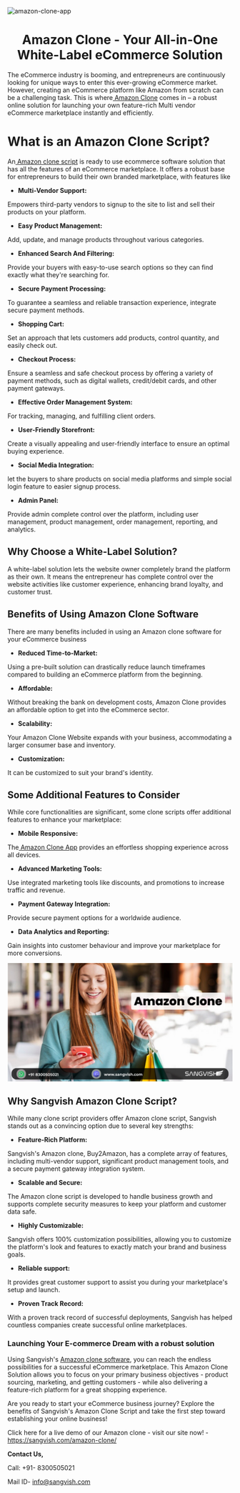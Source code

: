 ![amazon-clone-app](https://github.com/sangvishtechnologies/amazon-clone/assets/161323540/3379a5a6-d630-4907-bfbe-e8c99267e4c2)


<h1 align="center">Amazon Clone - Your All-in-One White-Label eCommerce Solution</h1>


The eCommerce industry is booming, and entrepreneurs are continuously looking for unique ways to enter this ever-growing eCommerce market. However, creating an eCommerce platform like Amazon from scratch can be a challenging task. This is where[ Amazon Clone](https://sangvish.com/amazon-clone/) comes in – a robust online solution for launching your own feature-rich Multi vendor eCommerce marketplace instantly and efficiently.

# What is an Amazon Clone Script?
An[ Amazon clone script](https://sangvish.com/amazon-clone/) is ready to use ecommerce software solution that has all the features of an eCommerce marketplace. It offers a robust base for entrepreneurs to build their own branded marketplace, with features like

* **Multi-Vendor Support:** 

Empowers third-party vendors to signup to the site to list and sell their products on your platform.
* **Easy Product Management:** 

Add, update, and manage products throughout various categories. 
* **Enhanced Search And Filtering:** 

Provide your buyers with easy-to-use search options so they can find exactly what they're searching for.
* **Secure Payment Processing:** 

To guarantee a seamless and reliable transaction experience, integrate secure payment methods. 
* **Shopping Cart:** 

Set an approach that lets customers add products, control quantity, and easily check out. 
* **Checkout Process:** 

Ensure a seamless and safe checkout process by offering a variety of payment methods, such as digital wallets, credit/debit cards, and other payment gateways.
* **Effective Order Management System:**  

For tracking, managing, and fulfilling client orders. 
* **User-Friendly Storefront:** 

Create a visually appealing and user-friendly interface to ensure an optimal buying experience.
* **Social Media Integration:** 

let the buyers to share products on social media platforms and simple social login feature to easier signup process.
* **Admin Panel:** 

Provide admin complete control over the platform, including user management, product management, order management, reporting, and analytics.
## Why Choose a White-Label Solution?
A white-label solution lets the website owner completely brand the platform as their own. It means the entrepreneur has complete control over the website activities like customer experience, enhancing brand loyalty, and customer trust.
## Benefits of Using Amazon Clone Software
There are many benefits included in using an Amazon clone software for your eCommerce business
* **Reduced Time-to-Market:** 

Using a pre-built solution can drastically reduce launch timeframes compared to building an eCommerce platform from the beginning. 
* **Affordable:** 

Without breaking the bank on development costs, Amazon Clone provides an affordable option to get into the eCommerce sector. 
* **Scalability:** 

Your Amazon Clone Website expands with your business, accommodating a larger consumer base and inventory. 
* **Customization:** 

It can be customized to suit your brand's identity.
## Some Additional Features to Consider
While core functionalities are significant, some clone scripts offer additional features to enhance your marketplace:
* **Mobile Responsive:** 

The[ Amazon Clone App](https://sangvish.com/amazon-clone/) provides an effortless shopping experience across all devices.
* **Advanced Marketing Tools:** 

Use integrated marketing tools like discounts, and promotions to increase traffic and revenue.
* **Payment Gateway Integration:** 

Provide secure payment options for a worldwide audience.
* **Data Analytics and Reporting:** 

Gain insights into customer behaviour and improve your marketplace for more conversions.

<div class="Box-sc-g0xbh4-0 iIZCet"><img alt=“amazonclone.png" src="https://github.com/sangvishtechnologies/amazon-clone/blob/main/images/amazon-clone-sangvish.png" data-hpc="true" class="Box-sc-g0xbh4-0 kzRgrI"></div> 

## Why Sangvish Amazon Clone Script?
While many clone script providers offer Amazon clone script, Sangvish stands out as a convincing option due to several key strengths:
* **Feature-Rich Platform:** 

Sangvish's Amazon clone, Buy2Amazon, has a complete array of features, including multi-vendor support, significant product management tools, and a secure payment gateway integration system. 
* **Scalable and Secure:** 

The Amazon clone script is developed to handle business growth and supports complete security measures to keep your platform and customer data safe. 
* **Highly Customizable:** 

Sangvish offers 100% customization possibilities, allowing you to customize the platform's look and features to exactly match your brand and business goals. 
* **Reliable support:** 

It provides great customer support to assist you during your marketplace's setup and launch. 
* **Proven Track Record:** 

With a proven track record of successful deployments, Sangvish has helped countless companies create successful online marketplaces.

### Launching Your E-commerce Dream with a robust solution
Using Sangvish's [Amazon clone software](https://sangvish.com/amazon-clone/), you can reach the endless possibilities for a successful eCommerce marketplace. This Amazon Clone Solution allows you to focus on your primary business objectives - product sourcing, marketing, and getting customers - while also delivering a feature-rich platform for a great shopping experience. 

Are you ready to start your eCommerce business journey? Explore the benefits of Sangvish's Amazon Clone Script and take the first step toward establishing your online business! 

Click here for a live demo of our Amazon clone - visit our site now! - https://sangvish.com/amazon-clone/


**Contact Us,**

Call: +91- 8300505021

Mail ID- info@sangvish.com
